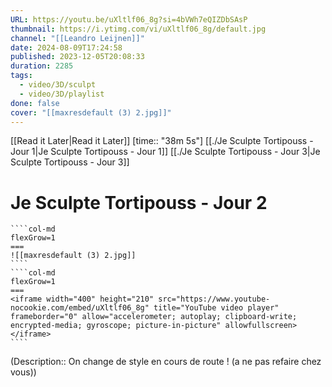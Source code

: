 ```yaml
---
URL: https://youtu.be/uXltlf06_8g?si=4bVWh7eQIZDbSAsP
thumbnail: https://i.ytimg.com/vi/uXltlf06_8g/default.jpg
channel: "[[Leandro Leijnen]]"
date: 2024-08-09T17:24:58
published: 2023-12-05T20:08:33
duration: 2285
tags:
  - video/3D/sculpt
  - video/3D/playlist
done: false
cover: "[[maxresdefault (3) 2.jpg]]"
---
```

[[Read it Later|Read it Later]] [time:: "38m 5s"]
[[./Je Sculpte Tortipouss - Jour 1|Je Sculpte Tortipouss - Jour 1]]
[[./Je Sculpte Tortipouss - Jour 3|Je Sculpte Tortipouss - Jour 3]]
# Je Sculpte Tortipouss - Jour 2
`````col
````col-md
flexGrow=1
===
![[maxresdefault (3) 2.jpg]]
````
````col-md
flexGrow=1
===
<iframe width="400" height="210" src="https://www.youtube-nocookie.com/embed/uXltlf06_8g" title="YouTube video player" frameborder="0" allow="accelerometer; autoplay; clipboard-write; encrypted-media; gyroscope; picture-in-picture" allowfullscreen></iframe>
````
`````
(Description:: On change de style en cours de route ! (a ne pas refaire chez vous))
